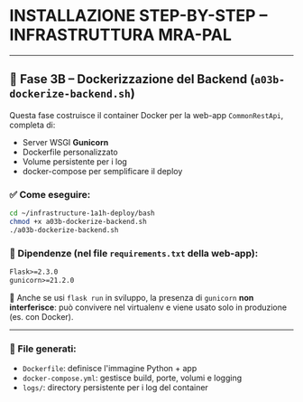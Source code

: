 # INSTALLAZIONE STEP-BY-STEP – INFRASTRUTTURA MRA-PAL


---

## 🐳 Fase 3B – Dockerizzazione del Backend (`a03b-dockerize-backend.sh`)

Questa fase costruisce il container Docker per la web-app `CommonRestApi`, completa di:
- Server WSGI **Gunicorn**
- Dockerfile personalizzato
- Volume persistente per i log
- docker-compose per semplificare il deploy

### ✅ Come eseguire:

```bash
cd ~/infrastructure-1a1h-deploy/bash
chmod +x a03b-dockerize-backend.sh
./a03b-dockerize-backend.sh
```

### 🔧 Dipendenze (nel file `requirements.txt` della web-app):

```txt
Flask>=2.3.0
gunicorn>=21.2.0
```

📌 Anche se usi `flask run` in sviluppo, la presenza di `gunicorn` **non interferisce**:
può convivere nel virtualenv e viene usato solo in produzione (es. con Docker).

---

### 📁 File generati:

- `Dockerfile`: definisce l'immagine Python + app
- `docker-compose.yml`: gestisce build, porte, volumi e logging
- `logs/`: directory persistente per i log del container

